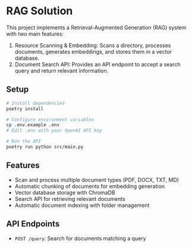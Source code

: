 # RAG Solution

This project implements a Retrieval-Augmented Generation (RAG) system with two main features:
1. Resource Scanning & Embedding: Scans a directory, processes documents, generates embeddings, and stores them in a vector database.
2. Document Search API: Provides an API endpoint to accept a search query and return relevant information.

## Setup

```bash
# Install dependencies
poetry install

# Configure environment variables
cp .env.example .env
# Edit .env with your OpenAI API key

# Run the API
poetry run python src/main.py
```

## Features

- Scan and process multiple document types (PDF, DOCX, TXT, MD)
- Automatic chunking of documents for embedding generation
- Vector database storage with ChromaDB
- Search API for retrieving relevant documents
- Automatic document indexing with folder management

## API Endpoints

- `POST /query`: Search for documents matching a query
